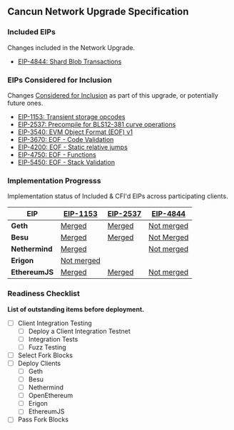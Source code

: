 ## Cancun Network Upgrade Specification

### Included EIPs
Changes included in the Network Upgrade.

* [EIP-4844: Shard Blob Transactions](https://eips.ethereum.org/EIPS/eip-4844)

### EIPs Considered for Inclusion
Changes [Considered for Inclusion](https://github.com/ethereum/execution-specs/tree/master/network-upgrades#definitions) as part of this upgrade, or potentially future ones. 

* [EIP-1153: Transient storage opcodes](https://eips.ethereum.org/EIPS/eip-1153)
* [EIP-2537: Precompile for BLS12-381 curve operations](https://eips.ethereum.org/EIPS/eip-2537)
* [EIP-3540: EVM Object Format (EOF) v1](https://eips.ethereum.org/EIPS/eip-3540)
* [EIP-3670: EOF - Code Validation](https://eips.ethereum.org/EIPS/eip-3670)
* [EIP-4200: EOF - Static relative jumps](https://eips.ethereum.org/EIPS/eip-4200)
* [EIP-4750: EOF - Functions](https://eips.ethereum.org/EIPS/eip-4750)
* [EIP-5450: EOF - Stack Validation](https://eips.ethereum.org/EIPS/eip-5450)


### Implementation Progresss

Implementation status of Included & CFI'd EIPs across participating clients.


| EIP            | [EIP-1153](https://eips.ethereum.org/EIPS/eip-1153)                   | [EIP-2537](https://eips.ethereum.org/EIPS/eip-2537)                  | [EIP-4844](https://eips.ethereum.org/EIPS/eip-4844)                       |
|----------------|-----------------------------------------------------------------------|----------------------------------------------------------------------|---------------------------------------------------------------------------|
| **Geth**       | [Merged](https://github.com/ethereum/go-ethereum/pull/26003)          | [Merged](https://github.com/ethereum/go-ethereum/pull/21018)         | [Not merged](https://github.com/ethereum/go-ethereum/pull/26283)          |
| **Besu**       | [Merged](https://github.com/hyperledger/besu/pull/4118)           | [Merged](https://github.com/hyperledger/besu/pull/964)               | [Not Merged](https://github.com/hyperledger/besu/tree/eip-4844-interop)                                                                          |
| **Nethermind** | [Merged](https://github.com/NethermindEth/nethermind/pull/4126)       |                                                                      | [Not merged](https://github.com/NethermindEth/nethermind/pull/4858)       |
| **Erigon**     | [Not merged](https://github.com/ledgerwatch/erigon/pull/6133)         |                                                                      |                                                                           |
| **EthereumJS** | [Merged](https://github.com/ethereumjs/ethereumjs-monorepo/pull/1860) | [Merged](https://github.com/ethereumjs/ethereumjs-monorepo/pull/785) | [Not merged](https://github.com/ethereumjs/ethereumjs-monorepo/pull/2349) |


### Readiness Checklist

**List of outstanding items before deployment.**

- [ ] Client Integration Testing
  - [ ] Deploy a Client Integration Testnet
  - [ ] Integration Tests
  - [ ] Fuzz Testing
 - [ ] Select Fork Blocks
 - [ ] Deploy Clients
   - [ ]  Geth
   - [ ]  Besu
   - [ ]  Nethermind
   - [ ]  OpenEthereum
   - [ ]  Erigon
   - [ ]  EthereumJS
 - [ ] Pass Fork Blocks
